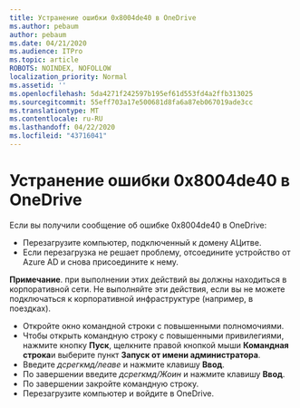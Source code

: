 ```yaml
---
title: Устранение ошибки 0x8004de40 в OneDrive
ms.author: pebaum
author: pebaum
ms.date: 04/21/2020
ms.audience: ITPro
ms.topic: article
ROBOTS: NOINDEX, NOFOLLOW
localization_priority: Normal
ms.assetid: ''
ms.openlocfilehash: 5da4271f242597b195ef61d553fd4a2ffb313025
ms.sourcegitcommit: 55eff703a17e500681d8fa6a87eb067019ade3cc
ms.translationtype: MT
ms.contentlocale: ru-RU
ms.lasthandoff: 04/22/2020
ms.locfileid: "43716041"
---
```

# <a name="fix-0x8004de40-error-in-onedrive"></a>Устранение ошибки 0x8004de40 в OneDrive

Если вы получили сообщение об ошибке 0x8004de40 в OneDrive:

- Перезагрузите компьютер, подключенный к домену АЦитве.
- Если перезагрузка не решает проблему, отсоедините устройство от Azure AD и снова присоедините к нему. 

**Примечание**. при выполнении этих действий вы должны находиться в корпоративной сети. Не выполняйте эти действия, если вы не можете подключаться к корпоративной инфраструктуре (например, в поездках). 

- Откройте окно командной строки с повышенными полномочиями. 
- Чтобы открыть командную строку с повышенными привилегиями, нажмите кнопку **Пуск**, щелкните правой кнопкой мыши **Командная строка**и выберите пункт **Запуск от имени администратора**.
- Введите *дсрегкмд/леаве* и нажмите клавишу **Ввод**.
- По завершении введите *дсрегкмд/Жоин* и нажмите клавишу **Ввод**.
- По завершении закройте командную строку.
- Перезагрузите компьютер и войдите в OneDrive.